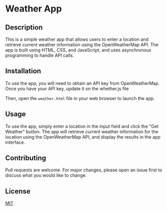 # Weather App

## Description

This is a simple weather app that allows users to enter a location and retrieve current weather information using the OpenWeatherMap API. The app is built using HTML, CSS, and JavaScript, and uses asynchronous programming to handle API calls.

## Installation

To use the app, you will need to obtain an API key from OpenWeatherMap. Once you have your API key, update it on the whether.js file


Then, open the `weather.html` file in your web browser to launch the app.

## Usage

To use the app, simply enter a location in the input field and click the "Get Weather" button. The app will retrieve current weather information for the location using the OpenWeatherMap API, and display the results in the app interface.

## Contributing

Pull requests are welcome. For major changes, please open an issue first to discuss what you would like to change.

## License

[MIT](https://choosealicense.com/licenses/mit/)
